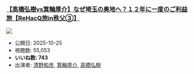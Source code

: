 ### [【高橋弘樹vs箕輪厚介】なぜ埼玉の奥地へ？１２年に一度のご利益旅【ReHacQ旅in秩父③】](https://www.youtube.com/watch?v=OD7d40mjylU)
[![](https://img.youtube.com/vi/OD7d40mjylU/sddefault.jpg)](https://www.youtube.com/watch?v=OD7d40mjylU)
-   公開日: 2025-10-25
-   視聴数: 55,053
-   **いいね数: 743**
-   出演者: [清野和彦](/rehacq_fan/people/清野和彦 "wikilink"), [箕輪厚介](/rehacq_fan/people/箕輪厚介 "wikilink"), [高橋弘樹](/rehacq_fan/people/高橋弘樹 "wikilink")
